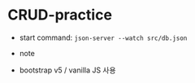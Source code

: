 # CRUD-practice

* start command: `json-server --watch src/db.json`

* note

* bootstrap v5 / vanilla JS 사용